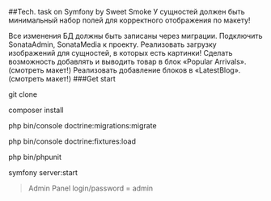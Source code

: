 ##Tech. task on Symfony by Sweet Smoke
У сущностей должен быть минимальный набор полей для корректного отображения по макету!

Все изменения БД должны быть записаны через миграции.
Подключить SonataAdmin, SonataMedia к проекту. Реализовать загрузку изображений для сущностей, в которых есть картинки!
Сделать возможность добавлять и выводить товар в блок «Popular Arrivals». (смотреть макет!)
Реализовать добавление блоков в «LatestBlog». (смотреть макет!)
###Get start

git clone

composer install

php bin/console doctrine:migrations:migrate

php bin/console doctrine:fixtures:load

php bin/phpunit

symfony server:start

>Admin Panel 
>login/password = admin